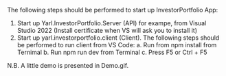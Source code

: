 The following steps should be performed to start up InvestorPortfolio App:
1. Start up Yarl.InvestorPortfolio.Server (API) for exampe, from Visual Studio 2022 (Install certificate when VS will ask you to install it)
2. Start up yarl.investorportfolio.client (Client). The following steps should be performed to run client from VS Code:
 a. Run from npm install from Ternimal
 b. Run npm run dev from Terminal
 c. Press F5 or Ctrl + F5

N.B. A little demo is presented in Demo.gif.